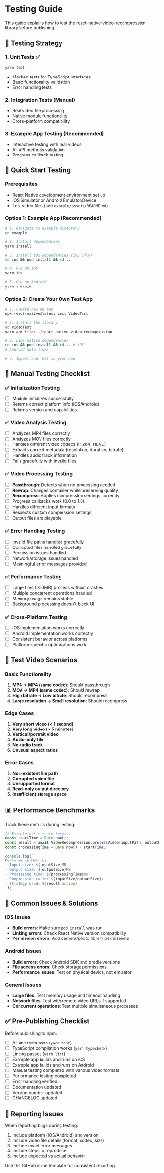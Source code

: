 # Testing Guide

This guide explains how to test the react-native-video-recompression library before publishing.

## 🧪 Testing Strategy

### 1. **Unit Tests** ✅
```bash
yarn test
```
- Mocked tests for TypeScript interfaces
- Basic functionality validation
- Error handling tests

### 2. **Integration Tests** (Manual)
- Real video file processing
- Native module functionality
- Cross-platform compatibility

### 3. **Example App Testing** (Recommended)
- Interactive testing with real videos
- All API methods validation
- Progress callback testing

## 🚀 Quick Start Testing

### Prerequisites
- React Native development environment set up
- iOS Simulator or Android Emulator/Device
- Test video files (see `example/assets/README.md`)

### Option 1: Example App (Recommended)

```bash
# 1. Navigate to example directory
cd example

# 2. Install dependencies
yarn install

# 3. Install iOS dependencies (iOS only)
cd ios && pod install && cd ..

# 4. Run on iOS
yarn ios

# 5. Run on Android
yarn android
```

### Option 2: Create Your Own Test App

```bash
# 1. Create new RN app
npx react-native@latest init VideoTest

# 2. Install the library
cd VideoTest
yarn add file:../react-native-video-recompression

# 3. Link native dependencies
cd ios && pod install && cd .. # iOS
# Android auto-links

# 4. Import and test in your app
```

## 📱 Manual Testing Checklist

### ✅ **Initialization Testing**
- [ ] Module initializes successfully
- [ ] Returns correct platform info (iOS/Android)
- [ ] Returns version and capabilities

### ✅ **Video Analysis Testing**
- [ ] Analyzes MP4 files correctly
- [ ] Analyzes MOV files correctly
- [ ] Handles different video codecs (H.264, HEVC)
- [ ] Extracts correct metadata (resolution, duration, bitrate)
- [ ] Handles audio track information
- [ ] Fails gracefully with invalid files

### ✅ **Video Processing Testing**
- [ ] **Passthrough**: Detects when no processing needed
- [ ] **Rewrap**: Changes container while preserving quality
- [ ] **Recompress**: Applies compression settings correctly
- [ ] Progress callbacks work (0.0 to 1.0)
- [ ] Handles different input formats
- [ ] Respects custom compression settings
- [ ] Output files are playable

### ✅ **Error Handling Testing**
- [ ] Invalid file paths handled gracefully
- [ ] Corrupted files handled gracefully
- [ ] Permission issues handled
- [ ] Network/storage issues handled
- [ ] Meaningful error messages provided

### ✅ **Performance Testing**
- [ ] Large files (>50MB) process without crashes
- [ ] Multiple concurrent operations handled
- [ ] Memory usage remains stable
- [ ] Background processing doesn't block UI

### ✅ **Cross-Platform Testing**
- [ ] iOS implementation works correctly
- [ ] Android implementation works correctly
- [ ] Consistent behavior across platforms
- [ ] Platform-specific optimizations work

## 🔧 Test Video Scenarios

### Basic Functionality
1. **MP4 → MP4 (same codec)**: Should passthrough
2. **MOV → MP4 (same codec)**: Should rewrap
3. **High bitrate → Low bitrate**: Should recompress
4. **Large resolution → Small resolution**: Should recompress

### Edge Cases
1. **Very short video (< 1 second)**
2. **Very long video (> 5 minutes)**
3. **Vertical/portrait video**
4. **Audio-only file**
5. **No audio track**
6. **Unusual aspect ratios**

### Error Cases
1. **Non-existent file path**
2. **Corrupted video file**
3. **Unsupported format**
4. **Read-only output directory**
5. **Insufficient storage space**

## 📊 Performance Benchmarks

Track these metrics during testing:

```typescript
// Example performance logging
const startTime = Date.now();
const result = await VideoRecompression.processVideo(inputPath, outputPath);
const processingTime = Date.now() - startTime;

console.log(`
Performance Metrics:
- Input size: ${inputSize}MB
- Output size: ${outputSize}MB  
- Processing time: ${processingTime}ms
- Compression ratio: ${inputSize/outputSize}x
- Strategy used: ${result.action}
`);
```

## 🐛 Common Issues & Solutions

### iOS Issues
- **Build errors**: Make sure `pod install` was run
- **Linking errors**: Check React Native version compatibility
- **Permission errors**: Add camera/photo library permissions

### Android Issues
- **Build errors**: Check Android SDK and gradle versions
- **File access errors**: Check storage permissions
- **Performance issues**: Test on physical device, not emulator

### General Issues
- **Large files**: Test memory usage and timeout handling
- **Network files**: Test with remote video URLs if supported
- **Concurrent operations**: Test multiple simultaneous processes

## ✅ Pre-Publishing Checklist

Before publishing to npm:

- [ ] All unit tests pass (`yarn test`)
- [ ] TypeScript compilation works (`yarn typecheck`)
- [ ] Linting passes (`yarn lint`)
- [ ] Example app builds and runs on iOS
- [ ] Example app builds and runs on Android
- [ ] Manual testing completed with various video formats
- [ ] Performance testing completed
- [ ] Error handling verified
- [ ] Documentation updated
- [ ] Version number updated
- [ ] CHANGELOG updated

## 📝 Reporting Issues

When reporting bugs during testing:

1. Include platform (iOS/Android) and version
2. Include video file details (format, codec, size)
3. Include exact error messages
4. Include steps to reproduce
5. Include expected vs actual behavior

Use the GitHub issue template for consistent reporting.
